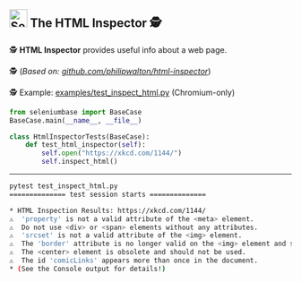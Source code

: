 <!-- SeleniumBase Docs -->

## [<img src="https://seleniumbase.github.io/img/logo6.png" title="SeleniumBase" width="32">](https://github.com/seleniumbase/SeleniumBase/) The HTML Inspector 🕵️

🕵️ <b>HTML Inspector</b> provides useful info about a web page.

🕵️ (<i>Based on: [github.com/philipwalton/html-inspector](https://github.com/philipwalton/html-inspector)</i>)

🕵️ Example: [examples/test_inspect_html.py](https://github.com/seleniumbase/SeleniumBase/blob/master/examples/test_inspect_html.py) (Chromium-only)

```python
from seleniumbase import BaseCase
BaseCase.main(__name__, __file__)

class HtmlInspectorTests(BaseCase):
    def test_html_inspector(self):
        self.open("https://xkcd.com/1144/")
        self.inspect_html()
```

--------

```bash
pytest test_inspect_html.py
============== test session starts ==============

* HTML Inspection Results: https://xkcd.com/1144/
⚠️  'property' is not a valid attribute of the <meta> element.
⚠️  Do not use <div> or <span> elements without any attributes.
⚠️  'srcset' is not a valid attribute of the <img> element.
⚠️  The 'border' attribute is no longer valid on the <img> element and should not be used.
⚠️  The <center> element is obsolete and should not be used.
⚠️  The id 'comicLinks' appears more than once in the document.
* (See the Console output for details!)
```

